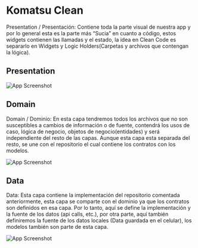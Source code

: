 
# Komatsu Clean

Presentation / Presentación: Contiene toda la parte visual de nuestra app y por lo general esta es la parte más “Sucia” en cuanto a código, estos widgets contienen las llamadas y el estado, la idea en Clean Code es separarlo en Widgets y Logic Holders(Carpetas y archivos que contengan la lógica).


## Presentation

![App Screenshot](https://i.ibb.co/VD9ngyY/presentation.png)


## Domain

Domain / Dominio: En esta capa tendremos todos los archivos que no son susceptibles a cambios de información o de fuente, contendrá los usos de caso, lógica de negocio, objetos de negocio(entidades) y será independiente del resto de las capas. Aunque esta capa esta separada del resto, se une con el repositorio el cual contiene los contratos con los modelos.


![App Screenshot](https://i.ibb.co/S6PpfcX/domain.png)

## Data

Data: Esta capa contiene la implementación del repositorio comentada anteriormente, esta capa se comparte con el dominio ya que los contratos son definidos en esa capa. Por lo tanto, aquí se define la implementación y la fuente de los datos (api calls, etc.), por otra parte, aquí también definiremos la fuente de los datos locales (Data guardada en el celular), los modelos también son parte de esta capa.

![App Screenshot](https://i.ibb.co/cTVw7CR/data.png)

